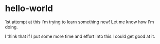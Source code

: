 # hello-world
1st attempt at this
I'm trying to learn something new!  Let me know how I'm doing.

I think that if I put some more time and effort into this I could get good at it.

